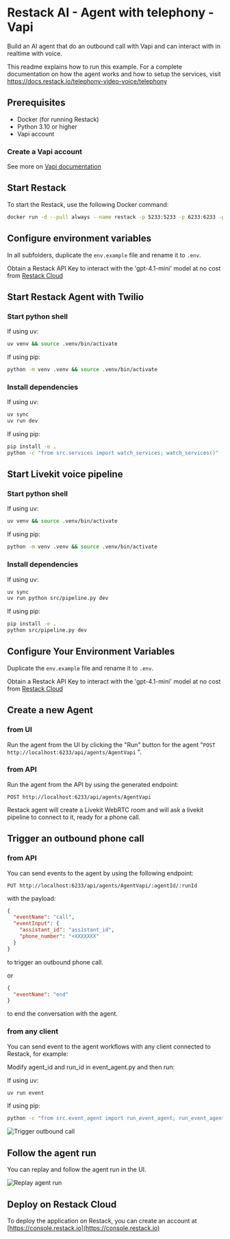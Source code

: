 # Restack AI - Agent with telephony - Vapi

Build an AI agent that do an outbound call with Vapi and can interact with in realtime with voice.

This readme explains how to run this example.
For a complete documentation on how the agent works and how to setup the services, visit https://docs.restack.io/telephony-video-voice/telephony

## Prerequisites

- Docker (for running Restack)
- Python 3.10 or higher
- Vapi account

### Create a Vapi account

See more on [Vapi documentation](https://docs.vapi.ai/quickstart/phone/outbound)

## Start Restack

To start the Restack, use the following Docker command:

```bash
docker run -d --pull always --name restack -p 5233:5233 -p 6233:6233 -p 7233:7233 -p 9233:9233 -p 10233:10233 ghcr.io/restackio/restack:main
```

## Configure environment variables

In all subfolders, duplicate the `env.example` file and rename it to `.env`.

Obtain a Restack API Key to interact with the 'gpt-4.1-mini' model at no cost from [Restack Cloud](https://console.restack.io/starter)

## Start Restack Agent with Twilio

### Start python shell

If using uv:

```bash
uv venv && source .venv/bin/activate
```

If using pip:

```bash
python -m venv .venv && source .venv/bin/activate
```

### Install dependencies

If using uv:

```bash
uv sync
uv run dev
```

If using pip:

```bash
pip install -e .
python -c "from src.services import watch_services; watch_services()"
```

## Start Livekit voice pipeline

### Start python shell

If using uv:

```bash
uv venv && source .venv/bin/activate
```

If using pip:

```bash
python -m venv .venv && source .venv/bin/activate
```

### Install dependencies

If using uv:

```bash
uv sync
uv run python src/pipeline.py dev
```

If using pip:

```bash
pip install -e .
python src/pipeline.py dev
```

## Configure Your Environment Variables

Duplicate the `env.example` file and rename it to `.env`.

Obtain a Restack API Key to interact with the 'gpt-4.1-mini' model at no cost from [Restack Cloud](https://console.restack.io/starter)

## Create a new Agent

### from UI

Run the agent from the UI by clicking the "Run" button for the agent "`POST http://localhost:6233/api/agents/AgentVapi`
".

### from API

Run the agent from the API by using the generated endpoint:

`POST http://localhost:6233/api/agents/AgentVapi`

Restack agent will create a Livekit WebRTC room and will ask a livekit pipeline to connect to it, ready for a phone call.

## Trigger an outbound phone call

### from API

You can send events to the agent by using the following endpoint:

`PUT http://localhost:6233/api/agents/AgentVapi/:agentId/:runId`

with the payload:

```json
{
  "eventName": "call",
  "eventInput": {
    "assistant_id": "assistant_id",
    "phone_number": "+XXXXXXX"
  }
}
```

to trigger an outbound phone call.

or

```json
{
  "eventName": "end"
}
```

to end the conversation with the agent.

### from any client

You can send event to the agent workflows with any client connected to Restack, for example:

Modify agent_id and run_id in event_agent.py and then run:

If using uv:

```bash
uv run event
```

If using pip:

```bash
python -c "from src.event_agent import run_event_agent; run_event_agent()"
```

![Trigger outbound call](./agent_call.png)

## Follow the agent run

You can replay and follow the agent run in the UI.

![Replay agent run](./agent_replay.png)

## Deploy on Restack Cloud

To deploy the application on Restack, you can create an account at [https://console.restack.io](https://console.restack.io)
